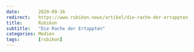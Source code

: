 ```yaml
---
date:       2020-09-16
redirect:   https://www.rubikon.news/artikel/die-rache-der-ertappten
title:      Rubikon
subtitle:   "Die Rache der Ertappten"
categories: Medien
tags:       [rubikon]
---
```

